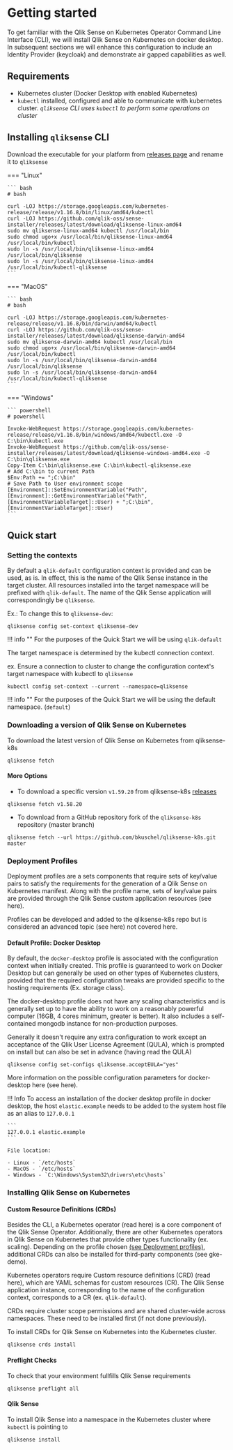 # Getting started

To get familiar with the Qlik Sense on Kubernetes Operator Command Line Interface (CLI), we will install Qlik Sense on Kubernetes on docker desktop. In subsequent sections we will enhance this configuration to include an Identity Provider (keycloak) and demonstrate air gapped capabilities as well.

## Requirements

- Kubernetes cluster (Docker Desktop with enabled Kubernetes)
- `kubectl` installed, configured and able to communicate with kubernetes cluster. _`qliksense` CLI uses `kubectl` to perform some operations on cluster_

## Installing `qliksense` CLI

Download the executable for your platform from [releases page](https://github.com/qlik-oss/sense-installer/releases) and rename it to `qliksense`

=== "Linux"

    ``` bash
    # bash

    curl -LOJ https://storage.googleapis.com/kubernetes-release/release/v1.16.8/bin/linux/amd64/kubectl
    curl -LOJ https://github.com/qlik-oss/sense-installer/releases/latest/download/qliksense-linux-amd64
    sudo mv qliksense-linux-amd64 kubectl /usr/local/bin
    sudo chmod ugo+x /usr/local/bin/qliksense-linux-amd64 /usr/local/bin/kubectl
    sudo ln -s /usr/local/bin/qliksense-linux-amd64 /usr/local/bin/qliksense
    sudo ln -s /usr/local/bin/qliksense-linux-amd64 /usr/local/bin/kubectl-qliksense
    ```

=== "MacOS"

    ``` bash
    # bash

    curl -LOJ https://storage.googleapis.com/kubernetes-release/release/v1.16.8/bin/darwin/amd64/kubectl
    curl -LOJ https://github.com/qlik-oss/sense-installer/releases/latest/download/qliksense-darwin-amd64
    sudo mv qliksense-darwin-amd64 kubectl /usr/local/bin
    sudo chmod ugo+x /usr/local/bin/qliksense-darwin-amd64 /usr/local/bin/kubectl
    sudo ln -s /usr/local/bin/qliksense-darwin-amd64 /usr/local/bin/qliksense
    sudo ln -s /usr/local/bin/qliksense-darwin-amd64 /usr/local/bin/kubectl-qliksense
    ```

=== "Windows"

    ``` powershell
    # powershell

    Invoke-WebRequest https://storage.googleapis.com/kubernetes-release/release/v1.16.8/bin/windows/amd64/kubectl.exe -O C:\bin\kubectl.exe
    Invoke-WebRequest https://github.com/qlik-oss/sense-installer/releases/latest/download/qliksense-windows-amd64.exe -O C:\bin\qliksense.exe
    Copy-Item C:\bin\qliksense.exe C:\bin\kubectl-qliksense.exe
    # Add C:\bin to current Path
    $Env:Path += ";C:\bin"
    # Save Path to User environment scope
    [Environment]::SetEnvironmentVariable("Path",[Environment]::GetEnvironmentVariable("Path", [EnvironmentVariableTarget]::User) + ";C:\bin",[EnvironmentVariableTarget]::User)
    ```

## Quick start

### Setting the contexts

By default a `qlik-default` configuration context is provided and can be used, as is.  In effect, this is the name of the Qlik Sense instance in the target cluster. All resources installed into the target namespace will be prefixed with `qlik-default`.  The name of the Qlik Sense application will correspondingly be `qliksense`.

Ex.: To change this to `qliksense-dev`:

```shell
qliksense config set-context qliksense-dev
```

!!! info ""
    For the purposes of the Quick Start we will be using `qlik-default`

The target namespace is determined by the kubectl connection context.

ex. Ensure a connection to cluster to change the configuration context's target namespace with kubectl to `qliksense`

```shell
kubectl config set-context --current --namespace=qliksense
```

!!! info ""
    For the purposes of the Quick Start we will be using the default namespace. (`default`)

### Downloading a version of Qlik Sense on Kubernetes

To download the latest version of Qlik Sense on Kubernetes from qliksense-k8s

```shell
qliksense fetch
```

#### More Options

- To download a specific version `v1.59.20` from qliksense-k8s [releases](https://github.com/qlik-oss/qliksense-k8s/releases)
```shell
qliksense fetch v1.58.20
```
- To download from a GitHub repository fork of the `qliksense-k8s` repository (master branch)
```shell
qliksense fetch --url https://github.com/bkuschel/qliksense-k8s.git master
```

### Deployment Profiles

Deployment profiles are a sets components that require sets of key/value pairs to satisfy the requirements for the generation of a Qlik Sense on Kubernetes manifest. Along with the profile name, sets of key/value pairs are provided through the Qlik Sense custom application resources (see here).

Profiles can be developed and added to the qliksense-k8s repo but is considered an advanced topic (see here) not covered here.

#### Default Profile: Docker Desktop

By default, the `docker-desktop` profile is associated with the configuration context when initially created. This profile is guaranteed to work on Docker Desktop but can generally be used on other types of Kubernetes clusters, provided that the required configuration tweaks are provided specific to the hosting requirements (Ex. storage class).

The docker-desktop profile does not have any scaling characteristics and is generally set up to have the ability to work on a reasonably powerful computer (16GB, 4 cores minimum, greater is better). It also includes a self-contained mongodb instance for non-production purposes.

Generally it doesn't require any extra configuration to work except an acceptance of the Qlik User License Agreement (QULA), which is prompted on install but can also be set in advance (having read the QULA)

```shell
qliksense config set-configs qliksense.acceptEULA="yes"
```

More information on the possible configuration parameters for docker-desktop here (see here).

!!! Info
    To access an installation of the docker desktop profile in docker desktop, the host `elastic.example` needs to be added to the system host file as an alias to `127.0.0.1`

    ```
    127.0.0.1 elastic.example
    ```

    File location:

    - Linux - `/etc/hosts`
    - MacOS - `/etc/hosts`
    - Windows - `C:\Windows\System32\drivers\etc\hosts`

### Installing Qlik Sense on Kubernetes

#### Custom Resource Definitions (CRDs)

Besides the CLI, a Kubernetes operator (read here) is a core component of the Qlik Sense Operator. Additionally, there are other Kubernetes operators in Qlik Sense on Kubernetes that provide other types functionality (ex. scaling). Depending on the profile chosen [(see Deployment profiles)](#deployment-profiles), additional CRDs can also be installed for third-party components (see gke-demo).

Kubernetes operators require Custom resource definitions (CRD) (read here), which are YAML schemas for custom resources (CR). The Qlik Sense application instance, corresponding to the name of the configuration context, corresponds to a CR (ex. `qlik-default`).

CRDs require cluster scope permissions and are shared cluster-wide across namespaces. These need to be installed first (if not done previously).

To install CRDs for Qlik Sense on Kubernetes into the Kubernetes cluster.

```shell
qliksense crds install
```

#### Preflight Checks

To check that your environment fullfills Qlik Sense requirements

```shell
qliksense preflight all
```

#### Qlik Sense

To install Qlik Sense into a namespace in the Kubernetes cluster where `kubectl` is pointing to

```shell
qliksense install
```
